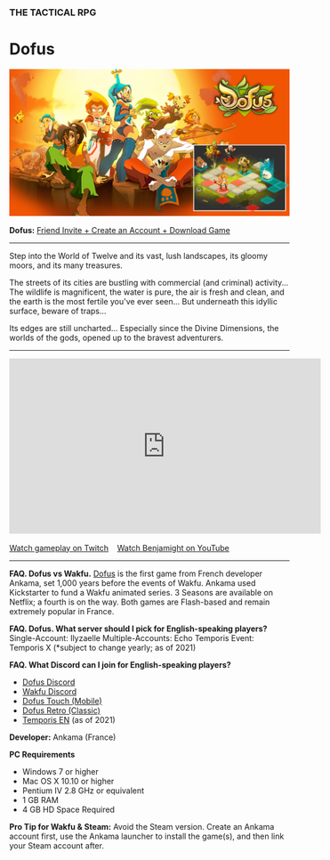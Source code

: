 ### THE TACTICAL RPG

# Dofus

![Image](/assets/img/dofus-carousel.png)

<i class="fas fa-sign-in-alt"></i> **Dofus:** [Friend Invite + Create an Account + Download Game](http://www.dofus.com/en/play/tethyrplays)

---

Step into the World of Twelve and its vast, lush landscapes, its gloomy moors, and its many treasures.

The streets of its cities are bustling with commercial (and criminal) activity... The wildlife is magnificent, the water is pure, the air is fresh and clean, and the earth is the most fertile you've ever seen... But underneath this idyllic surface, beware of traps...

Its edges are still uncharted... Especially since the Divine Dimensions, the worlds of the gods, opened up to the bravest adventurers.

---

<p><div class="video-container">
<iframe width="560" height="315" src="https://www.youtube.com/embed/eBuwY51iB80?controls=0" title="YouTube video player" frameborder="0" allow="accelerometer; autoplay; clipboard-write; encrypted-media; gyroscope; picture-in-picture" allowfullscreen></iframe>
</div></p>

<i class="fas fa-play"></i> [Watch gameplay on Twitch](https://www.twitch.tv/directory/game/Dofus) &nbsp;&nbsp; <i class="fas fa-play"></i> [Watch Benjamight on YouTube](https://www.youtube.com/channel/UC1oMaFw3aQeg3p2swpGggCg)

---

**FAQ. Dofus vs Wakfu.** [Dofus](http://www.dofus.com/en/play/tethyrplays) is the first game from French developer Ankama, set 1,000 years before the events of Wakfu. Ankama used Kickstarter to fund a Wakfu animated series. 3 Seasons are available on Netflix; a fourth is on the way. Both games are Flash-based and remain extremely popular in France.

**FAQ. Dofus. What server should I pick for English-speaking players?**
Single-Account: Ilyzaelle
Multiple-Accounts: Echo
Temporis Event: Temporis X (*subject to change yearly; as of 2021)

**FAQ. What Discord can I join for English-speaking players?**
- [Dofus Discord](https://discord.me/dofus)
- [Wakfu Discord](https://discord.gg/pGJKNzG)
- [Dofus Touch (Mobile)](https://discord.gg/dofustouch)
- [Dofus Retro (Classic)](https://discord.gg/YR2cwZb)
- [Temporis EN](https://discord.gg/ARkefpJ9cE) (as of 2021)

**Developer:** Ankama (France)

**PC Requirements**
* Windows 7 or higher
* Mac OS X 10.10 or higher
* Pentium IV 2.8 GHz or equivalent
* 1 GB RAM
* 4 GB HD Space Required

**Pro Tip for Wakfu & Steam:** Avoid the Steam version. Create an Ankama account first, use the Ankama launcher to install the game(s), and then link your Steam account after.
